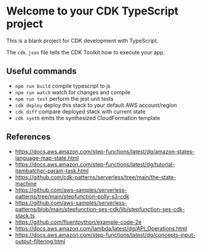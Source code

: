 # Welcome to your CDK TypeScript project

This is a blank project for CDK development with TypeScript.

The `cdk.json` file tells the CDK Toolkit how to execute your app.

## Useful commands

* `npm run build`   compile typescript to js
* `npm run watch`   watch for changes and compile
* `npm run test`    perform the jest unit tests
* `cdk deploy`      deploy this stack to your default AWS account/region
* `cdk diff`        compare deployed stack with current state
* `cdk synth`       emits the synthesized CloudFormation template

## References

* <https://docs.aws.amazon.com/step-functions/latest/dg/amazon-states-language-map-state.html>
* <https://docs.aws.amazon.com/step-functions/latest/dg/tutorial-itembatcher-param-task.html>
* <https://github.com/cdk-patterns/serverless/tree/main/the-state-machine>
* <https://github.com/aws-samples/serverless-patterns/tree/main/stepfunction-polly-s3-cdk>
* <https://github.com/aws-samples/serverless-patterns/blob/main/stepfunction-ses-cdk/lib/stepfunction-ses-cdk-stack.ts>
* <https://github.com/fluentpython/example-code-2e>
* <https://docs.aws.amazon.com/lambda/latest/dg/API_Operations.html>
* <https://docs.aws.amazon.com/step-functions/latest/dg/concepts-input-output-filtering.html>
